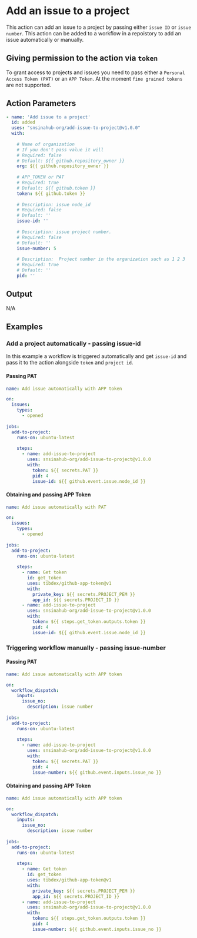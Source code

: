 # Add an issue to a project

This action can add an issue to a project by passing either `issue ID` or `issue number`. This action can be added to a workflow in a repoistory to add an issue automatically or manually.

## Giving permission to the action via `token`
To grant access to projects and issues you need to pass either a `Personal Access Token (PAT)` or an `APP Token`. At the moment `fine grained tokens` are not supported.



## Action Parameters
```YAML
- name: 'Add issue to a project'
  id: added
  uses: "snsinahub-org/add-issue-to-project@v1.0.0"
  with:
  
    # Name of organization   
    # If you don't pass value it will 
    # Required: false
    # Default: ${{ github.repository_owner }}
    org: ${{ github.repository_owner }}
    
    # APP_TOKEN or PAT 
    # Required: true
    # Default: ${{ github.token }}
    token: ${{ github.token }}
    
    # Description: issue node_id
    # Required: false
    # Default: ''
    issue-id: ''
    
    # Description: issue project number.
    # Required: false
    # Default: ''
    issue-number: 5
    
    # Description:  Project number in the organization such as 1 2 3
    # Required: true
    # Default: ''
    pid: ''
```

## Output
N/A

## Examples

### Add a project automatically - passing issue-id
In this example a workflow is triggered automatically and get `issue-id` and pass it to the action alongside `token` and `project id`. 

#### Passing PAT

```YAML
name: Add issue automatically with APP token

on:
  issues:
    types:
      - opened
      
jobs:
  add-to-project:
    runs-on: ubuntu-latest
    
    steps:
      - name: add-issue-to-project
        uses: snsinahub-org/add-issue-to-project@v1.0.0
        with:
          token: ${{ secrets.PAT }}
          pid: 4
          issue-id: ${{ github.event.issue.node_id }}          
```


#### Obtaining and passing APP Token 
```YAML
name: Add issue automatically with PAT

on:
  issues:
    types:
      - opened
      
jobs:
  add-to-project:
    runs-on: ubuntu-latest
    
    steps:
      - name: Get token
        id: get_token
        uses: tibdex/github-app-token@v1
        with:
          private_key: ${{ secrets.PROJECT_PEM }}
          app_id: ${{ secrets.PROJECT_ID }}  
      - name: add-issue-to-project
        uses: snsinahub-org/add-issue-to-project@v1.0.0
        with:
          token: ${{ steps.get_token.outputs.token }}
          pid: 4
          issue-id: ${{ github.event.issue.node_id }}          
```
### Triggering workflow manually - passing issue-number

#### Passing PAT

```YAML
name: Add issue automatically with APP token

on:
  workflow_dispatch:
    inputs:
      issue_no:
        description: issue number
      
jobs:
  add-to-project:
    runs-on: ubuntu-latest
    
    steps:
      - name: add-issue-to-project
        uses: snsinahub-org/add-issue-to-project@v1.0.0
        with:
          token: ${{ secrets.PAT }}
          pid: 4
          issue-number: ${{ github.event.inputs.issue_no }}        
```


#### Obtaining and passing APP Token 
```YAML
name: Add issue automatically with APP token

on:
  workflow_dispatch:
    inputs:
      issue_no:
        description: issue number
      
jobs:
  add-to-project:
    runs-on: ubuntu-latest
    
    steps:
      - name: Get token
        id: get_token
        uses: tibdex/github-app-token@v1
        with:
          private_key: ${{ secrets.PROJECT_PEM }}
          app_id: ${{ secrets.PROJECT_ID }}  
      - name: add-issue-to-project
        uses: snsinahub-org/add-issue-to-project@v1.0.0
        with:
          token: ${{ steps.get_token.outputs.token }}
          pid: 4
          issue-number: ${{ github.event.inputs.issue_no }}            
```